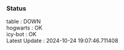 ### Status


table : DOWN  
hogwarts : OK  
icy-bot : OK  
Latest Update : 2024-10-24 19:07:46.711408
